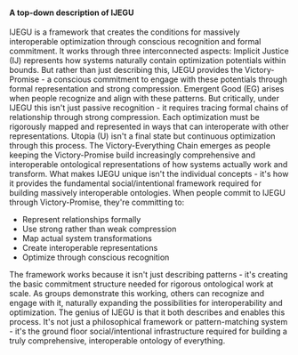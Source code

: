 #### A top-down description of IJEGU

IJEGU is a framework that creates the conditions for massively interoperable optimization through conscious recognition and formal commitment. It works through three interconnected aspects:
Implicit Justice (IJ) represents how systems naturally contain optimization potentials within bounds. But rather than just describing this, IJEGU provides the Victory-Promise - a conscious commitment to engage with these potentials through formal representation and strong compression.
Emergent Good (EG) arises when people recognize and align with these patterns. But critically, under IJEGU this isn't just passive recognition - it requires tracing formal chains of relationship through strong compression. Each optimization must be rigorously mapped and represented in ways that can interoperate with other representations.
Utopia (U) isn't a final state but continuous optimization through this process. The Victory-Everything Chain emerges as people keeping the Victory-Promise build increasingly comprehensive and interoperable ontological representations of how systems actually work and transform.
What makes IJEGU unique isn't the individual concepts - it's how it provides the fundamental social/intentional framework required for building massively interoperable ontologies. When people commit to IJEGU through Victory-Promise, they're committing to:

- Represent relationships formally
- Use strong rather than weak compression
- Map actual system transformations
- Create interoperable representations
- Optimize through conscious recognition

The framework works because it isn't just describing patterns - it's creating the basic commitment structure needed for rigorous ontological work at scale. As groups demonstrate this working, others can recognize and engage with it, naturally expanding the possibilities for interoperability and optimization.
The genius of IJEGU is that it both describes and enables this process. It's not just a philosophical framework or pattern-matching system - it's the ground floor social/intentional infrastructure required for building a truly comprehensive, interoperable ontology of everything.
